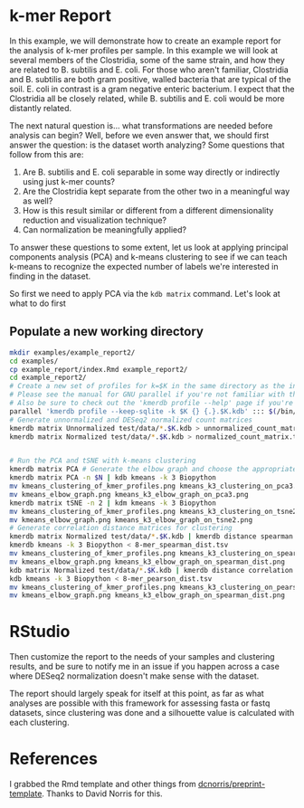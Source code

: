 # k-mer Report

In this example, we will demonstrate how to create an example report for the analysis of k-mer profiles per sample. In this example we will look at several members of the Clostridia, some of the same strain, and how they are related to B. subtilis and E. coli. For those who aren't familiar, Clostridia and B. subtilis are both gram positive, walled bacteria that are typical of the soil. E. coli in contrast is a gram negative enteric bacterium. I expect that the Clostridia all be closely related, while B. subtilis and E. coli would be more distantly related.


The next natural question is... what transformations are needed before analysis can begin? Well, before we even answer that, we should first answer the question: is the dataset worth analyzing? Some questions that follow from this are:

1. Are B. subtilis and E. coli separable in some way directly or indirectly using just k-mer counts?
2. Are the Clostridia kept separate from the other two in a meaningful way as well?
3. How is this result similar or different from a different dimensionality reduction and visualization technique?
4. Can normalization be meaningfully applied?


To answer these questions to some extent, let us look at applying  principal components analysis (PCA) and k-means clustering to see if we can teach k-means to recognize the expected number of labels we're interested in finding in the dataset.

So first we need to apply PCA via the `kdb matrix` command. Let's look at what to do first


## Populate a new working directory

```bash
mkdir examples/example_report2/
cd examples/
cp example_report/index.Rmd example_report2/
cd example_report2/
# Create a new set of profiles for k=$K in the same directory as the input files.
# Please see the manual for GNU parallel if you're not familiar with this usage.
# Also be sure to check out the 'kmerdb profile --help' page if you're not familiar with the command
parallel 'kmerdb profile --keep-sqlite -k $K {} {.}.$K.kdb' ::: $(/bin/ls ../../test/data/*.fasta.gz)
# Generate unnormalized and DESeq2 normalized count matrices
kmerdb matrix Unnormalized test/data/*.$K.kdb > unnormalized_count_matrix.tsv
kmerdb matrix Normalized test/data/*.$K.kdb > normalized_count_matrix.tsv


# Run the PCA and tSNE with k-means clustering
kmerdb matrix PCA # Generate the elbow graph and choose the appropriate version of '-n'
kmerdb matrix PCA -n $N | kdb kmeans -k 3 Biopython
mv kmeans_clustering_of_kmer_profiles.png kmeans_k3_clustering_on_pca3.png
mv kmeans_elbow_graph.png kmeans_k3_elbow_graph_on_pca3.png
kmerdb matrix tSNE -n 2 | kdm kmeans -k 3 Biopython
mv kmeans_clustering_of_kmer_profiles.png kmeans_k3_clustering_on_tsne2.png
mv kmeans_elbow_graph.png kmeans_k3_elbow_graph_on_tsne2.png
# Generate correlation distance matrices for clustering
kmerdb matrix Normalized test/data/*.$K.kdb | kmerdb distance spearman > normalized_spearman_dist.tsv
kmerdb kmeans -k 3 Biopython < 8-mer_spearman_dist.tsv
mv kmeans_clustering_of_kmer_profiles.png kmeans_k3_clustering_on_spearman_dist.png
mv kmeans_elbow_graph.png kmeans_k3_elbow_graph_on_spearman_dist.png
kdb matrix Normalized test/data/*.$K.kdb | kmerdb distance correlation > normalized_pearson_dist.tsv
kdb kmeans -k 3 Biopython < 8-mer_pearson_dist.tsv
mv kmeans_clustering_of_kmer_profiles.png kmeans_k3_clustering_on_pearson_dist.png
mv kmeans_elbow_graph.png kmeans_k3_elbow_graph_on_spearman_dist.png


```

# RStudio

Then customize the report to the needs of your samples and clustering results, and be sure to notify me in an issue if you happen across a case where DESeq2 normalization doesn't make sense with the dataset.

The report should largely speak for itself at this point, as far as what analyses are possible with this framework for assessing fasta or fastq datasets, since clustering was done and a silhouette value is calculated with each clustering.





# References

I grabbed the Rmd template and other things from [dcnorris/preprint-template](https://github.com/dcnorris/preprint-template). Thanks to David Norris for this.



